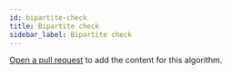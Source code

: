 ```yaml
---
id: bipartite-check
title: Bipartite check
sidebar_label: Bipartite check
---
```


[Open a pull request](https://github.com/AllAlgorithms/algorithms/tree/master/docs/bipartite-check.md) to add the content for this algorithm.